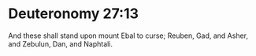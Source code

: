 # Deuteronomy 27:13

And these shall stand upon mount Ebal to curse; Reuben, Gad, and Asher, and Zebulun, Dan, and Naphtali.